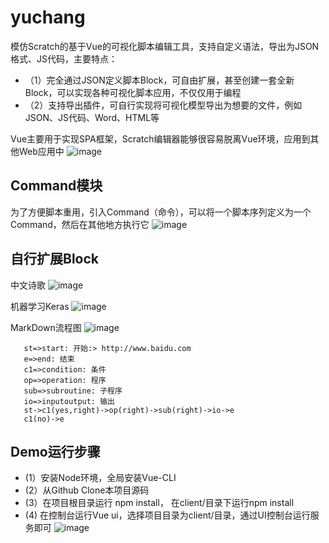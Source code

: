 # yuchang
模仿Scratch的基于Vue的可视化脚本编辑工具，支持自定义语法，导出为JSON格式、JS代码，主要特点：
+ （1）完全通过JSON定义脚本Block，可自由扩展，甚至创建一套全新Block，可以实现各种可视化脚本应用，不仅仅用于编程
+ （2）支持导出插件，可自行实现将可视化模型导出为想要的文件，例如JSON、JS代码、Word、HTML等

Vue主要用于实现SPA框架，Scratch编辑器能够很容易脱离Vue环境，应用到其他Web应用中
![image](https://github.com/guobinnew/yuchang/blob/master/screenshots/mainui.png)

## Command模块
为了方便脚本重用，引入Command（命令），可以将一个脚本序列定义为一个Command，然后在其他地方执行它
![image](https://github.com/guobinnew/yuchang/blob/master/screenshots/command.png)

## 自行扩展Block
中文诗歌
![image](https://github.com/guobinnew/yuchang/blob/master/screenshots/chinese.png)

机器学习Keras
![image](https://github.com/guobinnew/yuchang/blob/master/screenshots/keras.png)

MarkDown流程图
![image](https://github.com/guobinnew/yuchang/blob/master/screenshots/flow.png)

 ```
    st=>start: 开始:> http://www.baidu.com
    e=>end: 结束
    c1=>condition: 条件
    op=>operation: 程序
    sub=>subroutine: 子程序
    io=>inputoutput: 输出
    st->c1(yes,right)->op(right)->sub(right)->io->e
    c1(no)->e
 ```

## Demo运行步骤
+  (1）安装Node环境，全局安装Vue-CLI
+  (2）从Github Clone本项目源码
+  (3）在项目根目录运行 npm install， 在client/目录下运行npm install
+  (4) 在控制台运行Vue ui，选择项目目录为client/目录，通过UI控制台运行服务即可
![image](https://github.com/guobinnew/yuchang/blob/master/screenshots/demo.png)
